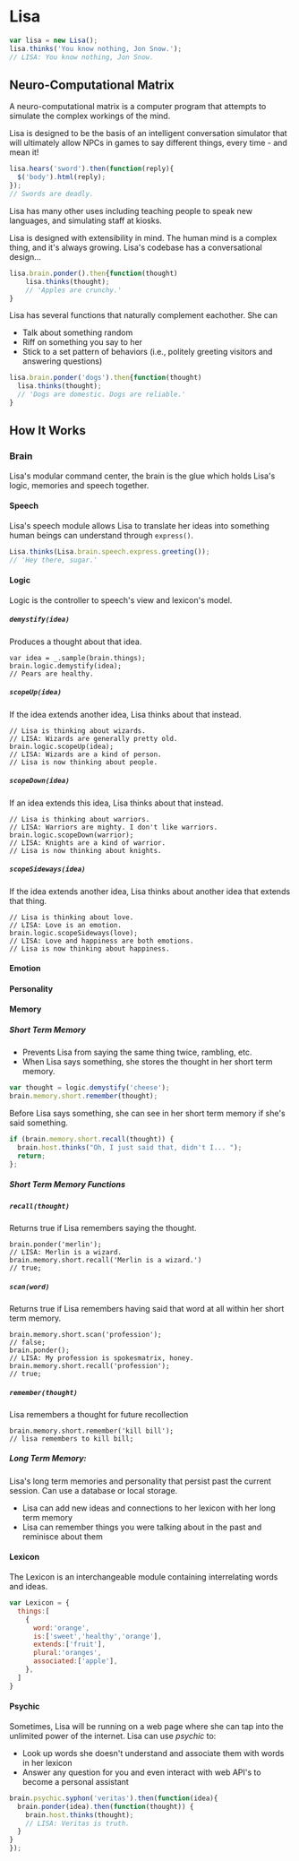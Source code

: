 Lisa
====

```javascript
var lisa = new Lisa();
lisa.thinks('You know nothing, Jon Snow.');
// LISA: You know nothing, Jon Snow.
```

Neuro-Computational Matrix
--------------------------
<p>A neuro-computational matrix is a computer program that attempts to simulate the complex workings of the mind.</p>

<p>Lisa is designed to be the basis of an intelligent conversation simulator that will ultimately allow NPCs in games to say different things, every time - and mean it!</p>

```javascript
lisa.hears('sword').then(function(reply){
  $('body').html(reply);
});
// Swords are deadly.
```

<p>Lisa has many other uses including teaching people to speak new languages, and simulating staff at kiosks.</p>
<p>Lisa is designed with extensibility in mind. The human mind is a complex thing, and it's always growing. Lisa's codebase has a conversational design...</p>

```javascript
lisa.brain.ponder().then{function(thought)
    lisa.thinks(thought);
    // 'Apples are crunchy.'
}
```


Lisa has several functions that naturally complement eachother. She can
+ Talk about something random
+ Riff on something you say to her
+ Stick to a set pattern of behaviors (i.e., politely greeting visitors and answering questions)


```javascript
lisa.brain.ponder('dogs').then{function(thought)
  lisa.thinks(thought);
  // 'Dogs are domestic. Dogs are reliable.'
}
```
How It Works
------------
### Brain
Lisa's modular command center, the brain is the glue which holds Lisa's logic, memories and speech together.

#### Speech
Lisa's speech module allows Lisa to translate her ideas into something human beings can understand through `express()`.

```javascript
Lisa.thinks(Lisa.brain.speech.express.greeting());
// 'Hey there, sugar.'
```

#### Logic
Logic is the controller to speech's view and lexicon's model.  

##### `demystify(idea)`
Produces a thought about that idea.

```
var idea = _.sample(brain.things);
brain.logic.demystify(idea);
// Pears are healthy.

```

##### `scopeUp(idea)`

If the idea extends another idea, Lisa thinks about that instead.

```
// Lisa is thinking about wizards.
// LISA: Wizards are generally pretty old.
brain.logic.scopeUp(idea);
// LISA: Wizards are a kind of person.
// Lisa is now thinking about people.

```

##### `scopeDown(idea)`

If an idea extends this idea, Lisa thinks about that instead.

```
// Lisa is thinking about warriors.
// LISA: Warriors are mighty. I don't like warriors.
brain.logic.scopeDown(warrior);
// LISA: Knights are a kind of warrior.
// Lisa is now thinking about knights.

```

##### `scopeSideways(idea)`

If the idea extends another idea, Lisa thinks about another idea that extends that thing.

```
// Lisa is thinking about love.
// LISA: Love is an emotion.
brain.logic.scopeSideways(love);
// LISA: Love and happiness are both emotions.
// Lisa is now thinking about happiness.

```

#### Emotion
#### Personality    

#### Memory    
##### Short Term Memory
- Prevents Lisa from saying the same thing twice, rambling, etc.
- When Lisa says something, she stores the thought in her short term memory.

```javascript
var thought = logic.demystify('cheese');
brain.memory.short.remember(thought);
```
Before Lisa says something, she can see in her short term memory if she's said something.

```javascript
if (brain.memory.short.recall(thought)) {
  brain.host.thinks("Oh, I just said that, didn't I... ");
  return;
};
```

##### Short Term Memory Functions
##### `recall(thought)` 
Returns true if Lisa remembers saying the thought.

    brain.ponder('merlin');
    // LISA: Merlin is a wizard.
    brain.memory.short.recall('Merlin is a wizard.')
    // true;

##### `scan(word)` 
Returns true if Lisa remembers having said that word at all within her short term memory.

    brain.memory.short.scan('profession');
    // false;
    brain.ponder();
    // LISA: My profession is spokesmatrix, honey.
    brain.memory.short.recall('profession');
    // true;

##### `remember(thought)` 
Lisa remembers a thought for future recollection

    brain.memory.short.remember('kill bill');
    // lisa remembers to kill bill;

##### Long Term Memory:
Lisa's long term memories and personality that persist past the current session. Can use a database or local storage.

+ Lisa can add new ideas and connections to her lexicon with her long term memory
+ Lisa can remember things you were talking about in the past and reminisce about them

#### Lexicon
The Lexicon is an interchangeable module containing interrelating words and ideas. 

```javascript
var Lexicon = {
  things:[
    {
      word:'orange',
      is:['sweet','healthy','orange'],
      extends:['fruit'],
      plural:'oranges',
      associated:['apple'],
    },
  ]
}
```


#### Psychic

Sometimes, Lisa will be running on a web page where she can tap into the unlimited power of the internet. Lisa can use *psychic* to:

+ Look up words she doesn't understand and associate them with words in her lexicon
+ Answer any question for you and even interact with web API's to become a personal assistant


```javascript
brain.psychic.syphon('veritas').then(function(idea){
  brain.ponder(idea).then(function(thought)) {
    brain.host.thinks(thought);
    // LISA: Veritas is truth.
  }
}
});
```


